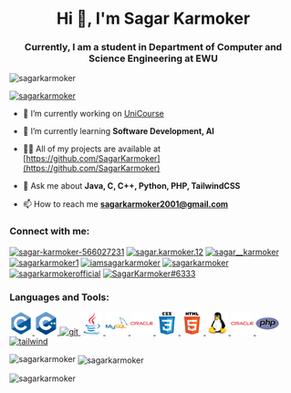 <h1 align="center">Hi 👋, I'm Sagar Karmoker</h1>
<h3 align="center">Currently, I am a student in Department of Computer and Science Engineering at EWU</h3>

<p align="left"> <img src="https://komarev.com/ghpvc/?username=sagarkarmoker&label=Profile%20views&color=0e75b6&style=flat" alt="sagarkarmoker" /> </p>

<p align="left"> <a href="https://github.com/ryo-ma/github-profile-trophy"><img src="https://github-profile-trophy.vercel.app/?username=sagarkarmoker" alt="sagarkarmoker" /></a> </p>

- 🔭 I’m currently working on [UniCourse](https://github.com/SagarKarmoker/UniCourse)

- 🌱 I’m currently learning **Software Development, AI**

- 👨‍💻 All of my projects are available at [https://github.com/SagarKarmoker](https://github.com/SagarKarmoker)

- 💬 Ask me about **Java, C, C++, Python, PHP, TailwindCSS**

- 📫 How to reach me **sagarkarmoker2001@gmail.com**

<h3 align="left">Connect with me:</h3>
<p align="left">
<a href="https://linkedin.com/in/sagar-karmoker-566027231" target="blank"><img align="center" src="https://raw.githubusercontent.com/rahuldkjain/github-profile-readme-generator/master/src/images/icons/Social/linked-in-alt.svg" alt="sagar-karmoker-566027231" height="30" width="40" /></a>
<a href="https://fb.com/sagar.karmoker.12" target="blank"><img align="center" src="https://raw.githubusercontent.com/rahuldkjain/github-profile-readme-generator/master/src/images/icons/Social/facebook.svg" alt="sagar.karmoker.12" height="30" width="40" /></a>
<a href="https://instagram.com/sagar__karmoker" target="blank"><img align="center" src="https://raw.githubusercontent.com/rahuldkjain/github-profile-readme-generator/master/src/images/icons/Social/instagram.svg" alt="sagar__karmoker" height="30" width="40" /></a>
<a href="https://www.codechef.com/users/sagarkarmoker1" target="blank"><img align="center" src="https://cdn.jsdelivr.net/npm/simple-icons@3.1.0/icons/codechef.svg" alt="sagarkarmoker1" height="30" width="40" /></a>
<a href="https://codeforces.com/profile/iamsagarkarmoker" target="blank"><img align="center" src="https://raw.githubusercontent.com/rahuldkjain/github-profile-readme-generator/master/src/images/icons/Social/codeforces.svg" alt="iamsagarkarmoker" height="30" width="40" /></a>
<a href="https://www.leetcode.com/sagarkarmoker" target="blank"><img align="center" src="https://raw.githubusercontent.com/rahuldkjain/github-profile-readme-generator/master/src/images/icons/Social/leet-code.svg" alt="sagarkarmoker" height="30" width="40" /></a>
<a href="https://auth.geeksforgeeks.org/user/sagarkarmokerofficial" target="blank"><img align="center" src="https://raw.githubusercontent.com/rahuldkjain/github-profile-readme-generator/master/src/images/icons/Social/geeks-for-geeks.svg" alt="sagarkarmokerofficial" height="30" width="40" /></a>
<a href="https://discord.gg/SagarKarmoker#6333" target="blank"><img align="center" src="https://raw.githubusercontent.com/rahuldkjain/github-profile-readme-generator/master/src/images/icons/Social/discord.svg" alt="SagarKarmoker#6333" height="30" width="40" /></a>
</p>

<h3 align="left">Languages and Tools:</h3>
<p align="left"> <a href="https://www.cprogramming.com/" target="_blank" rel="noreferrer"> <img src="https://raw.githubusercontent.com/devicons/devicon/master/icons/c/c-original.svg" alt="c" width="40" height="40"/> </a> <a href="https://www.w3schools.com/cpp/" target="_blank" rel="noreferrer"> <img src="https://raw.githubusercontent.com/devicons/devicon/master/icons/cplusplus/cplusplus-original.svg" alt="cplusplus" width="40" height="40"/> </a> <a href="https://git-scm.com/" target="_blank" rel="noreferrer"> <img src="https://www.vectorlogo.zone/logos/git-scm/git-scm-icon.svg" alt="git" width="40" height="40"/> </a> <a href="https://www.java.com" target="_blank" rel="noreferrer"> <img src="https://raw.githubusercontent.com/devicons/devicon/master/icons/java/java-original.svg" alt="java" width="40" height="40"/> </a> <a href="https://www.mysql.com/" target="_blank" rel="noreferrer"> <img src="https://raw.githubusercontent.com/devicons/devicon/master/icons/mysql/mysql-original-wordmark.svg" alt="mysql" width="40" height="40"/> <a href="https://www.oracle.com/" target="_blank" rel="noreferrer"> <img src="https://raw.githubusercontent.com/devicons/devicon/master/icons/oracle/oracle-original.svg" alt="oracle" width="40" height="40"/> 
<a href="https://www.w3schools.com/css/" target="_blank" rel="noreferrer"> <img src="https://raw.githubusercontent.com/devicons/devicon/master/icons/css3/css3-original-wordmark.svg" alt="css3" width="40" height="40"/> </a> <a href="https://www.w3.org/html/" target="_blank" rel="noreferrer"> <img src="https://raw.githubusercontent.com/devicons/devicon/master/icons/html5/html5-original-wordmark.svg" alt="html5" width="40" height="40"/> </a> <a href="https://www.linux.org/" target="_blank" rel="noreferrer"> <img src="https://raw.githubusercontent.com/devicons/devicon/master/icons/linux/linux-original.svg" alt="linux" width="40" height="40"/> </a> <a href="https://www.oracle.com/" target="_blank" rel="noreferrer"> <img src="https://raw.githubusercontent.com/devicons/devicon/master/icons/oracle/oracle-original.svg" alt="oracle" width="40" height="40"/> </a> <a href="https://www.php.net" target="_blank" rel="noreferrer"> <img src="https://raw.githubusercontent.com/devicons/devicon/master/icons/php/php-original.svg" alt="php" width="40" height="40"/> </a> <a href="https://tailwindcss.com/" target="_blank" rel="noreferrer"> <img src="https://www.vectorlogo.zone/logos/tailwindcss/tailwindcss-icon.svg" alt="tailwind" width="40" height="40"/>
  </a> </p>

<p><img align="left" src="https://github-readme-stats.vercel.app/api/top-langs?username=sagarkarmoker&show_icons=true&locale=en&layout=compact" alt="sagarkarmoker" /></p>

<p>&nbsp;<img align="center" src="https://github-readme-stats.vercel.app/api?username=sagarkarmoker&show_icons=true&locale=en" alt="sagarkarmoker" /></p>

<p><img align="center" src="https://github-readme-streak-stats.herokuapp.com/?user=sagarkarmoker&" alt="sagarkarmoker" /></p>

